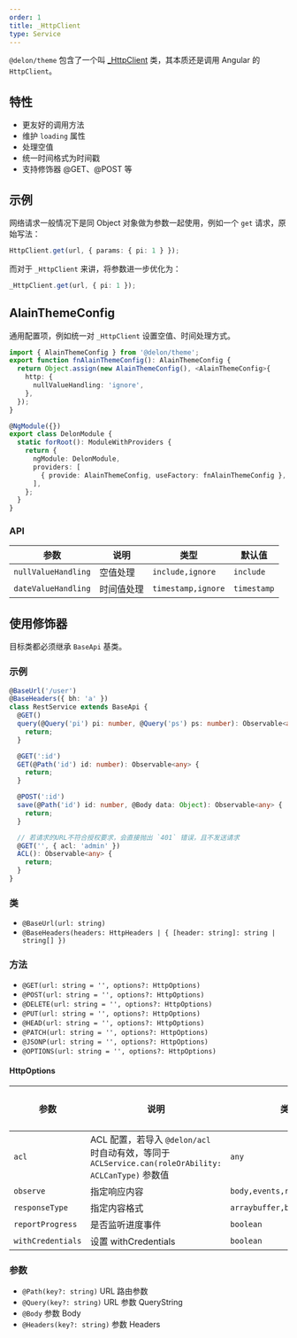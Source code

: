 ```yaml
---
order: 1
title: _HttpClient
type: Service
---
```


`@delon/theme` 包含了一个叫 [\_HttpClient](https://github.com/ng-alain/delon/blob/master/packages/theme/src/services/http/http.client.ts) 类，其本质还是调用 Angular 的 `HttpClient`。

## 特性

- 更友好的调用方法
- 维护 `loading` 属性
- 处理空值
- 统一时间格式为时间戳
- 支持修饰器 @GET、@POST 等

## 示例

网络请求一般情况下是同 Object 对象做为参数一起使用，例如一个 `get` 请求，原始写法：

```ts
HttpClient.get(url, { params: { pi: 1 } });
```

而对于 `_HttpClient` 来讲，将参数进一步优化为：

```ts
_HttpClient.get(url, { pi: 1 });
```

## AlainThemeConfig

通用配置项，例如统一对 `_HttpClient` 设置空值、时间处理方式。

```ts
import { AlainThemeConfig } from '@delon/theme';
export function fnAlainThemeConfig(): AlainThemeConfig {
  return Object.assign(new AlainThemeConfig(), <AlainThemeConfig>{
    http: {
      nullValueHandling: 'ignore',
    },
  });
}

@NgModule({})
export class DelonModule {
  static forRoot(): ModuleWithProviders {
    return {
      ngModule: DelonModule,
      providers: [
        { provide: AlainThemeConfig, useFactory: fnAlainThemeConfig },
      ],
    };
  }
}
```

### API

| 参数                | 说明       | 类型               | 默认值      |
| ------------------- | ---------- | ------------------ | ----------- |
| `nullValueHandling` | 空值处理   | `include,ignore`   | `include`   |
| `dateValueHandling` | 时间值处理 | `timestamp,ignore` | `timestamp` |

## 使用修饰器

目标类都必须继承 `BaseApi` 基类。

### 示例

```ts
@BaseUrl('/user')
@BaseHeaders({ bh: 'a' })
class RestService extends BaseApi {
  @GET()
  query(@Query('pi') pi: number, @Query('ps') ps: number): Observable<any> {
    return;
  }

  @GET(':id')
  GET(@Path('id') id: number): Observable<any> {
    return;
  }

  @POST(':id')
  save(@Path('id') id: number, @Body data: Object): Observable<any> {
    return;
  }

  // 若请求的URL不符合授权要求，会直接抛出 `401` 错误，且不发送请求
  @GET('', { acl: 'admin' })
  ACL(): Observable<any> {
    return;
  }
}
```

### 类

- `@BaseUrl(url: string)`
- `@BaseHeaders(headers: HttpHeaders | { [header: string]: string | string[] })`

### 方法

- `@GET(url: string = '', options?: HttpOptions)`
- `@POST(url: string = '', options?: HttpOptions)`
- `@DELETE(url: string = '', options?: HttpOptions)`
- `@PUT(url: string = '', options?: HttpOptions)`
- `@HEAD(url: string = '', options?: HttpOptions)`
- `@PATCH(url: string = '', options?: HttpOptions)`
- `@JSONP(url: string = '', options?: HttpOptions)`
- `@OPTIONS(url: string = '', options?: HttpOptions)`

#### HttpOptions

| 参数              | 说明                                                                                                | 类型                         | 默认值 |
| ----------------- | --------------------------------------------------------------------------------------------------- | ---------------------------- | ------ |
| `acl`             | ACL 配置，若导入 `@delon/acl` 时自动有效，等同于 `ACLService.can(roleOrAbility: ACLCanType)` 参数值 | `any`                        | -      |
| `observe`         | 指定响应内容                                                                                        | `body,events,response`       | -      |
| `responseType`    | 指定内容格式                                                                                        | `arraybuffer,blob,json,text` | -      |
| `reportProgress`  | 是否监听进度事件                                                                                    | `boolean`                    | -      |
| `withCredentials` | 设置 withCredentials                                                                                | `boolean`                    | -      |

### 参数

- `@Path(key?: string)` URL 路由参数
- `@Query(key?: string)` URL 参数 QueryString
- `@Body` 参数 Body
- `@Headers(key?: string)` 参数 Headers

